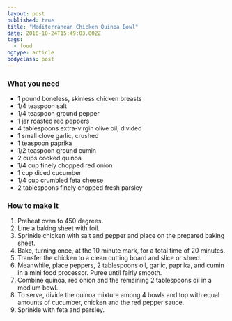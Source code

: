```yaml
---
layout: post 
published: true 
title: "Mediterranean Chicken Quinoa Bowl" 
date: 2016-10-24T15:49:03.002Z 
tags:
  - food
ogtype: article 
bodyclass: post 
---
```


### What you need

- 1 pound boneless, skinless chicken breasts
- 1/4 teaspoon salt 
- 1/4 teaspoon ground pepper 
- 1 jar roasted red peppers
- 4 tablespoons extra-virgin olive oil, divided 
- 1 small clove garlic, crushed 
- 1 teaspoon paprika
- 1/2 teaspoon ground cumin
- 2 cups cooked quinoa 
- 1/4 cup finely chopped red onion 
- 1 cup diced cucumber 
- 1/4 cup crumbled feta cheese 
- 2 tablespoons finely chopped fresh parsley

### How to make it

1. Preheat oven to 450 degrees. 
2. Line a baking sheet with foil. 
3. Sprinkle chicken with salt and pepper and place on the prepared baking sheet. 
4. Bake, turning once, at the 10 minute mark, for a total time of 20 minutes. 
5. Transfer the chicken to a clean cutting board and slice or shred. 
6. Meanwhile, place peppers, 2 tablespoons oil, garlic, paprika, and cumin in a mini food processor. Puree until fairly smooth. 
7. Combine quinoa, red onion and the remaining 2 tablespoons oil in a medium bowl. 
8. To serve, divide the quinoa mixture among 4 bowls and top with equal amounts of cucumber, chicken and the red pepper sauce. 
9. Sprinkle with feta and parsley.
